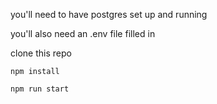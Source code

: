 you'll need to have postgres set up and running

you'll also need an .env file filled in

clone this repo

```
npm install
```

```
npm run start
```
